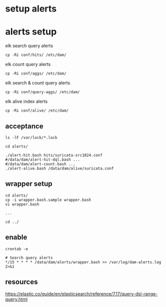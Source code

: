 # setup alerts

# alerts setup

elk search query alerts

	cp -Ri conf/hits/ /etc/dam/

elk count query alerts

    cp -Ri conf/aggs/ /etc/dam/

elk search & count query alerts

    cp -Ri conf/query-aggs/ /etc/dam/

elk alive index alerts

    cp -Ri conf/alive/ /etc/dam/

## acceptance

	ls -lF /var/lock/*.lock

	cd alerts/

	./alert-hit.bash hits/suricata-src1024.conf
	#/data/dam/alert-hit-dql.bash ...
	#/data/dam/alert-count.bash ...
	./alert-alive.bash /data/dam/alive/suricata.conf

## wrapper setup

    cd alerts/
    cp -i wrapper.bash.sample wrapper.bash
    vi wrapper.bash

    ...

    cd ../

## enable

```
crontab -e

# Search query alerts
*/15 * * * * /data/dam/alerts/wrapper.bash >> /var/log/dam-alerts.log 2>&1
```

## resources

https://elastic.co/guide/en/elasticsearch/reference/7.17/query-dsl-range-query.html

